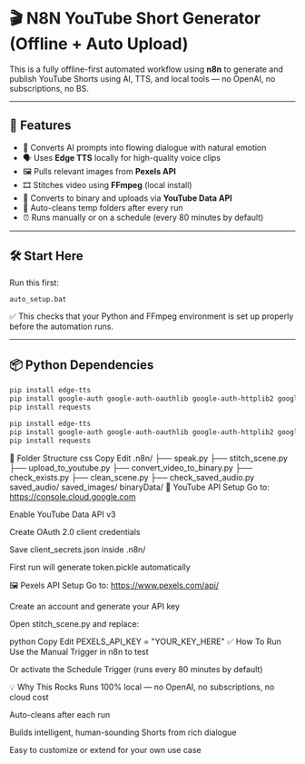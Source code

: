 # 🎬 N8N YouTube Short Generator (Offline + Auto Upload)

This is a fully offline-first automated workflow using **n8n** to generate and publish YouTube Shorts using AI, TTS, and local tools — no OpenAI, no subscriptions, no BS.

---

## 🚀 Features

- 🧠 Converts AI prompts into flowing dialogue with natural emotion  
- 🗣️ Uses **Edge TTS** locally for high-quality voice clips  
- 🖼️ Pulls relevant images from **Pexels API**  
- 🎞️ Stitches video using **FFmpeg** (local install)  
- 💾 Converts to binary and uploads via **YouTube Data API**  
- 🧹 Auto-cleans temp folders after every run  
- ⏰ Runs manually or on a schedule (every 80 minutes by default)

---

## 🛠️ Start Here

Run this first:
```bash
auto_setup.bat
```
✅ This checks that your Python and FFmpeg environment is set up properly before the automation runs.

---

## 📦 Python Dependencies

```bash
pip install edge-tts
pip install google-auth google-auth-oauthlib google-auth-httplib2 google-api-python-client
pip install requests
```

```bash
pip install edge-tts
pip install google-auth google-auth-oauthlib google-auth-httplib2 google-api-python-client
pip install requests

```
📁 Folder Structure
css
Copy
Edit
.n8n/
├── speak.py
├── stitch_scene.py
├── upload_to_youtube.py
├── convert_video_to_binary.py
├── check_exists.py
├── clean_scene.py
├── check_saved_audio.py
saved_audio/
saved_images/
binaryData/
🔐 YouTube API Setup
Go to: https://console.cloud.google.com

Enable YouTube Data API v3

Create OAuth 2.0 client credentials

Save client_secrets.json inside .n8n/

First run will generate token.pickle automatically

🖼️ Pexels API Setup
Go to: https://www.pexels.com/api/

Create an account and generate your API key

Open stitch_scene.py and replace:

python
Copy
Edit
PEXELS_API_KEY = "YOUR_KEY_HERE"
✅ How To Run
Use the Manual Trigger in n8n to test

Or activate the Schedule Trigger (runs every 80 minutes by default)

💡 Why This Rocks
Runs 100% local — no OpenAI, no subscriptions, no cloud cost

Auto-cleans after each run

Builds intelligent, human-sounding Shorts from rich dialogue

Easy to customize or extend for your own use case
